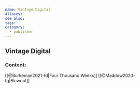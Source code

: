 ```yaml
---
name: Vintage Digital
aliases:
see also:
tags:
category:
  - publisher
---
```


## Vintage Digital

### Content:
[[@Burkeman2021-fd|Four Thousand Weeks]]
[[@Maddow2020-tg|Blowout]]